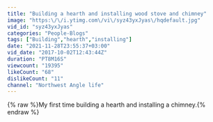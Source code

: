 ```yaml
---
title: "Building a hearth and installing wood stove and chimney"
image: "https:\/\/i.ytimg.com\/vi\/syz43yxJyas\/hqdefault.jpg"
vid_id: "syz43yxJyas"
categories: "People-Blogs"
tags: ["Building","hearth","installing"]
date: "2021-11-28T23:55:37+03:00"
vid_date: "2017-10-02T12:43:44Z"
duration: "PT8M16S"
viewcount: "19395"
likeCount: "68"
dislikeCount: "11"
channel: "Northwest Angle life"
---
```

{% raw %}My first time building a hearth and installing a chimney.{% endraw %}
